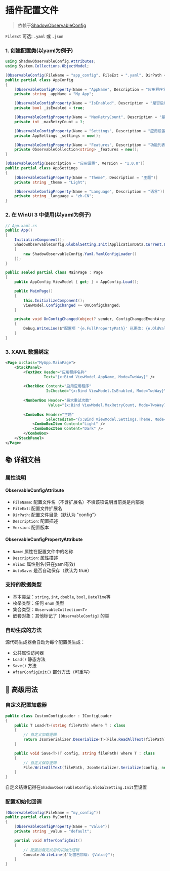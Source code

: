 # 插件配置文件

> 依赖于[ShadowObservableConfig](https://github.com/kitUIN/ShadowObservableConfig)


`FileExt` 可选: `.yaml` 或 `.json`

### 1. 创建配置类(以yaml为例子)

```csharp
using ShadowObservableConfig.Attributes;
using System.Collections.ObjectModel;

[ObservableConfig(FileName = "app_config", FileExt = ".yaml", DirPath = "config", Description = "应用程序配置", Version = "1.0.0")]
public partial class AppConfig
{
    [ObservableConfigProperty(Name = "AppName", Description = "应用程序名称")]
    private string _appName = "My App";

    [ObservableConfigProperty(Name = "IsEnabled", Description = "是否启用")]
    private bool _isEnabled = true;

    [ObservableConfigProperty(Name = "MaxRetryCount", Description = "最大重试次数")]
    private int _maxRetryCount = 3;

    [ObservableConfigProperty(Name = "Settings", Description = "应用设置")]
    private AppSettings _settings = new();

    [ObservableConfigProperty(Name = "Features", Description = "功能列表")]
    private ObservableCollection<string> _features = new();
}

[ObservableConfig(Description = "应用设置", Version = "1.0.0")]
public partial class AppSettings
{
    [ObservableConfigProperty(Name = "Theme", Description = "主题")]
    private string _theme = "Light";

    [ObservableConfigProperty(Name = "Language", Description = "语言")]
    private string _language = "zh-CN";
}
```

### 2. 在 WinUI 3 中使用(以yaml为例子)

```csharp
// App.xaml.cs
public App()
{
    InitializeComponent();
    ShadowObservableConfig.GlobalSetting.Init(ApplicationData.Current.LocalFolder.Path,
    [
        new ShadowObservableConfig.Yaml.YamlConfigLoader()
    ]);
}
```


```csharp
public sealed partial class MainPage : Page
{
    public AppConfig ViewModel { get; } = AppConfig.Load();

    public MainPage()
    {
        this.InitializeComponent();
        ViewModel.ConfigChanged += OnConfigChanged;
    }

    private void OnConfigChanged(object? sender, ConfigChangedEventArgs e)
    {
        Debug.WriteLine($"配置项 '{e.FullPropertyPath}' 已更改: {e.OldValue} -> {e.NewValue}");
    }
}
```

### 3. XAML 数据绑定

```xml
<Page x:Class="MyApp.MainPage">
    <StackPanel>
        <TextBox Header="应用程序名称" 
                 Text="{x:Bind ViewModel.AppName, Mode=TwoWay}" />
        
        <CheckBox Content="启用应用程序" 
                  IsChecked="{x:Bind ViewModel.IsEnabled, Mode=TwoWay}" />
        
        <NumberBox Header="最大重试次数" 
                   Value="{x:Bind ViewModel.MaxRetryCount, Mode=TwoWay}" />
        
        <ComboBox Header="主题" 
                  SelectedItem="{x:Bind ViewModel.Settings.Theme, Mode=TwoWay}">
            <ComboBoxItem Content="Light" />
            <ComboBoxItem Content="Dark" />
        </ComboBox>
    </StackPanel>
</Page>
```

## 📚 详细文档

### 属性说明

#### ObservableConfigAttribute
- `FileName`: 配置文件名（不含扩展名）不填该项说明当前类是内部类
- `FileExt`: 配置文件扩展名
- `DirPath`: 配置文件目录（默认为 "config"）
- `Description`: 配置描述
- `Version`: 配置版本

#### ObservableConfigPropertyAttribute
- `Name`: 属性在配置文件中的名称
- `Description`: 属性描述
- `Alias`: 属性别名(只在yaml有效)
- `AutoSave`: 是否自动保存（默认为 true）

### 支持的数据类型

- 基本类型：`string`, `int`, `double`, `bool`, `DateTime`等
- 枚举类型：任何 `enum` 类型
- 集合类型：`ObservableCollection<T>`
- 嵌套对象：其他标记了 `[ObservableConfig]` 的类

### 自动生成的方法

源代码生成器会自动为每个配置类生成：

- 公共属性访问器
- `Load()` 静态方法
- `Save()` 方法
- `AfterConfigInit()` 部分方法（可重写）

## 🔧 高级用法

### 自定义配置加载器

```csharp
public class CustomConfigLoader : IConfigLoader
{
    public T Load<T>(string filePath) where T : class
    {
        // 自定义加载逻辑
        return JsonSerializer.Deserialize<T>(File.ReadAllText(filePath));
    }

    public void Save<T>(T config, string filePath) where T : class
    {
        // 自定义保存逻辑
        File.WriteAllText(filePath, JsonSerializer.Serialize(config, new JsonSerializerOptions { WriteIndented = true }));
    }
}
```

自定义结束记得在`ShadowObservableConfig.GlobalSetting.Init`里设置

### 配置初始化回调

```csharp
[ObservableConfig(FileName = "my_config")]
public partial class MyConfig
{
    [ObservableConfigProperty(Name = "Value")]
    private string _value = "default";

    partial void AfterConfigInit()
    {
        // 配置加载完成后的初始化逻辑
        Console.WriteLine($"配置已加载: {Value}");
    }
}
```